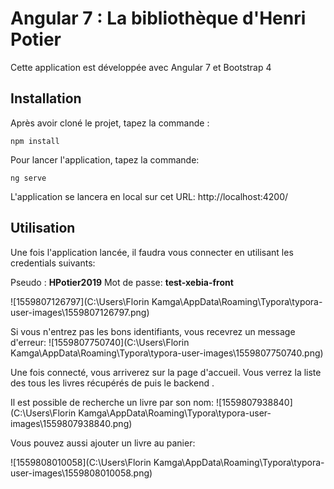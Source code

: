 # Angular 7 : La bibliothèque d'Henri Potier



Cette application est développée avec Angular 7 et Bootstrap 4



## Installation

Après avoir cloné le projet,  tapez la commande :

```
npm install
```

Pour lancer l'application, tapez la commande:

```
ng serve
```

L'application se lancera en local sur cet URL: http://localhost:4200/



## Utilisation

Une fois l'application lancée, il faudra vous connecter en utilisant les credentials suivants:

Pseudo : **HPotier2019**
Mot de passe: **test-xebia-front**

![1559807126797](C:\Users\Florin Kamga\AppData\Roaming\Typora\typora-user-images\1559807126797.png)

Si vous n'entrez pas les bons identifiants, vous recevrez un message d'erreur:
![1559807750740](C:\Users\Florin Kamga\AppData\Roaming\Typora\typora-user-images\1559807750740.png)

Une fois connecté, vous arriverez sur la page d'accueil. Vous verrez la liste des tous les livres récupérés de puis le backend .

Il est possible de recherche un livre par son nom:
![1559807938840](C:\Users\Florin Kamga\AppData\Roaming\Typora\typora-user-images\1559807938840.png)

Vous pouvez aussi ajouter un livre au panier:

![1559808010058](C:\Users\Florin Kamga\AppData\Roaming\Typora\typora-user-images\1559808010058.png)

